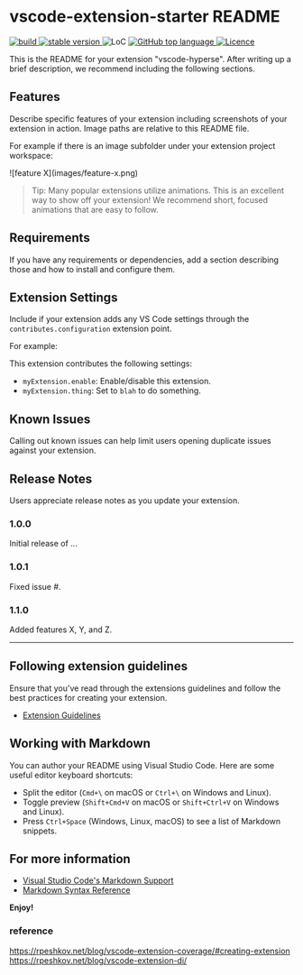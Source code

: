 # vscode-extension-starter README

<p align="left">
  <a aria-label="Build" href="https://github.com/hyperse-io/vscode-extension-starter/actions?query=workflow%3ACI">
    <img alt="build" src="https://img.shields.io/github/actions/workflow/status/hyperse-io/vscode-extension-starter/ci-integrity.yml?branch=main&label=ci&logo=github&style=flat-quare&labelColor=000000" />
  </a>
  <a aria-label="stable version" href="https://www.npmjs.com/package/@hyperse/vscode-extension-starter">
    <img alt="stable version" src="https://img.shields.io/npm/v/%40hyperse%2Fvscode-extension-starter?branch=main&label=version&logo=npm&style=flat-quare&labelColor=000000" />
  </a>
  <a>
    <img alt="LoC" src="https://img.shields.io/bundlephobia/min/%40hyperse%2Fvscode-extension-starter?style=flat-quare&labelColor=000000" />
  </a>
  <a aria-label="Top language" href="https://github.com/hyperse-io/vscode-extension-starter/search?l=typescript">
    <img alt="GitHub top language" src="https://img.shields.io/github/languages/top/hyperse-io/vscode-extension-starter?style=flat-square&labelColor=000&color=blue">
  </a>
  <a aria-label="Licence" href="https://github.com/hyperse-io/vscode-extension-starter/blob/main/LICENSE">
    <img alt="Licence" src="https://img.shields.io/github/license/hyperse-io/vscode-extension-starter?style=flat-quare&labelColor=000000" />
  </a>
</p>

This is the README for your extension "vscode-hyperse". After writing up a brief description, we recommend including the following sections.

## Features

Describe specific features of your extension including screenshots of your extension in action. Image paths are relative to this README file.

For example if there is an image subfolder under your extension project workspace:

\!\[feature X\]\(images/feature-x.png\)

> Tip: Many popular extensions utilize animations. This is an excellent way to show off your extension! We recommend short, focused animations that are easy to follow.

## Requirements

If you have any requirements or dependencies, add a section describing those and how to install and configure them.

## Extension Settings

Include if your extension adds any VS Code settings through the `contributes.configuration` extension point.

For example:

This extension contributes the following settings:

- `myExtension.enable`: Enable/disable this extension.
- `myExtension.thing`: Set to `blah` to do something.

## Known Issues

Calling out known issues can help limit users opening duplicate issues against your extension.

## Release Notes

Users appreciate release notes as you update your extension.

### 1.0.0

Initial release of ...

### 1.0.1

Fixed issue #.

### 1.1.0

Added features X, Y, and Z.

---

## Following extension guidelines

Ensure that you've read through the extensions guidelines and follow the best practices for creating your extension.

- [Extension Guidelines](https://code.visualstudio.com/api/references/extension-guidelines)

## Working with Markdown

You can author your README using Visual Studio Code. Here are some useful editor keyboard shortcuts:

- Split the editor (`Cmd+\` on macOS or `Ctrl+\` on Windows and Linux).
- Toggle preview (`Shift+Cmd+V` on macOS or `Shift+Ctrl+V` on Windows and Linux).
- Press `Ctrl+Space` (Windows, Linux, macOS) to see a list of Markdown snippets.

## For more information

- [Visual Studio Code's Markdown Support](http://code.visualstudio.com/docs/languages/markdown)
- [Markdown Syntax Reference](https://help.github.com/articles/markdown-basics/)

**Enjoy!**

### reference

https://rpeshkov.net/blog/vscode-extension-coverage/#creating-extension
https://rpeshkov.net/blog/vscode-extension-di/
